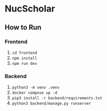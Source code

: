 # NucScholar

## How to Run
### Frontend
1. `cd frontend`
2. `npm install`
3. `npm run dev`

### Backend
1. `python3 -m venv .venv`
2. `docker compose up -d`
3. `pip3 install -r backend/requirements.txt`
4. `python3 backend/manage.py runserver`
